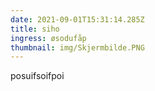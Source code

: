```yaml
---
date: 2021-09-01T15:31:14.285Z
title: siho
ingress: øsodufåp
thumbnail: img/Skjermbilde.PNG
---
```

posuifsoifpoi
